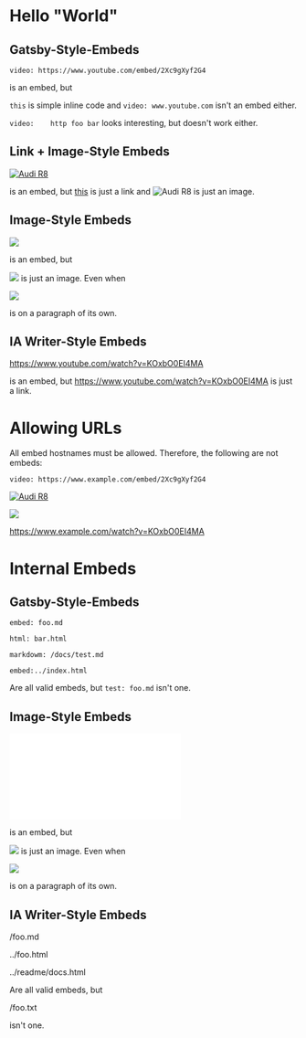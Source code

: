 # Hello "World"

## Gatsby-Style-Embeds

`video: https://www.youtube.com/embed/2Xc9gXyf2G4`

is an embed, but

`this` is simple inline code and `video: www.youtube.com` isn't an embed either.

`video:    http foo bar` looks interesting, but doesn't work either.

## Link + Image-Style Embeds

[![Audi R8](http://img.youtube.com/vi/KOxbO0EI4MA/0.jpg)](https://www.youtube.com/watch?v=KOxbO0EI4MA "Audi R8")

is an embed, but [this](https://www.youtube.com/watch?v=KOxbO0EI4MA "Audi R8") is just a link and ![Audi R8](http://img.youtube.com/vi/KOxbO0EI4MA/0.jpg) is just an image.

## Image-Style Embeds

![](https://www.youtube.com/watch?v=KOxbO0EI4MA)

is an embed, but 

![](https://www.gstatic.com/youtube/img/promos/growth/b74c9f83bf1704acff7677e46adde6cf59f23f4be85261468c1b1c7fa992ec18_120x120.jpeg) is just an image. Even when 

![](https://www.gstatic.com/youtube/img/promos/growth/b74c9f83bf1704acff7677e46adde6cf59f23f4be85261468c1b1c7fa992ec18_120x120.jpeg)

is on a paragraph of its own.

## IA Writer-Style Embeds

https://www.youtube.com/watch?v=KOxbO0EI4MA

is an embed, but https://www.youtube.com/watch?v=KOxbO0EI4MA is just a link.

# Allowing URLs

All embed hostnames must be allowed. Therefore, the following are not embeds:

`video: https://www.example.com/embed/2Xc9gXyf2G4`

[![Audi R8](http://img.youtube.com/vi/KOxbO0EI4MA/0.jpg)](https://www.example.com/watch?v=KOxbO0EI4MA "Audi R8")

![](https://www.example.com/watch?v=KOxbO0EI4MA)

https://www.example.com/watch?v=KOxbO0EI4MA

# Internal Embeds

## Gatsby-Style-Embeds

`embed: foo.md`

`html: bar.html`

`markdowm: /docs/test.md`

`embed:../index.html`

Are all valid embeds, but `test: foo.md` isn't one.


## Image-Style Embeds

![](foo.md)

is an embed, but 

![](foo.png) is just an image. Even when 

![](foo.png)

is on a paragraph of its own.

## IA Writer-Style Embeds

/foo.md

../foo.html

../readme/docs.html

Are all valid embeds, but

/foo.txt

isn't one.
